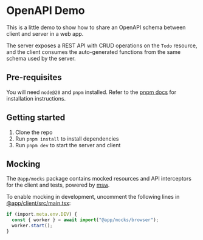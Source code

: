 # OpenAPI Demo

This is a little demo to show how to share an OpenAPI schema between client and server in a web app.

The server exposes a REST API with CRUD operations on the `Todo` resource, and the client consumes the auto-generated functions from the same schema used by the server.

## Pre-requisites

You will need `node@20` and `pnpm` installed. Refer to the [pnpm docs](https://pnpm.io/installation) for installation instructions.

## Getting started

1. Clone the repo
2. Run `pnpm install` to install dependencies
3. Run `pnpm dev` to start the server and client

## Mocking

The `@app/mocks` package contains mocked resources and API interceptors for the client and tests, powered by [msw](https://mswjs.io).

To enable mocking in development, uncomment the following lines in [@app/client/src/main.tsx](./packages/client/src/main.tsx):

```ts
if (import.meta.env.DEV) {
  const { worker } = await import("@app/mocks/browser");
  worker.start();
}
```
